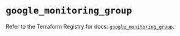 # `google_monitoring_group`

Refer to the Terraform Registry for docs: [`google_monitoring_group`](https://registry.terraform.io/providers/hashicorp/google-beta/6.35.0/docs/resources/google_monitoring_group).
